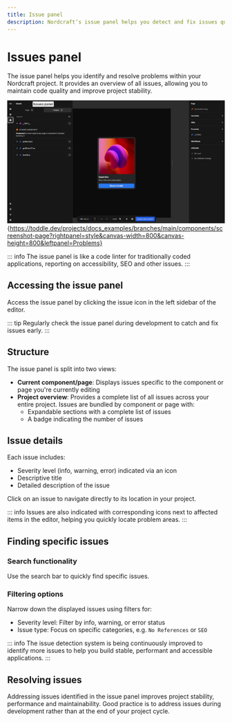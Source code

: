 ```yaml
---
title: Issue panel
description: Nordcraft’s issue panel helps you detect and fix issues quickly, maintain code quality, and boost project stability.
---
```


# Issues panel

The issue panel helps you identify and resolve problems within your Nordcraft project. It provides an overview of all issues, allowing you to maintain code quality and improve project stability.

![Issues panel|16/9](issues-panel.webp){https://toddle.dev/projects/docs_examples/branches/main/components/screenshot-page?rightpanel=style&canvas-width=800&canvas-height=800&leftpanel=Problems}

::: info
The issue panel is like a code linter for traditionally coded applications, reporting on accessibility, SEO and other issues.
:::

## Accessing the issue panel

Access the issue panel by clicking the issue icon in the left sidebar of the editor.

::: tip
Regularly check the issue panel during development to catch and fix issues early.
:::

## Structure

The issue panel is split into two views:

- **Current component/page**: Displays issues specific to the component or page you're currently editing
- **Project overview**: Provides a complete list of all issues across your entire project. Issues are bundled by component or page with:
  - Expandable sections with a complete list of issues
  - A badge indicating the number of issues

## Issue details

Each issue includes:

- Severity level (info, warning, error) indicated via an icon
- Descriptive title
- Detailed description of the issue

Click on an issue to navigate directly to its location in your project.

::: info
Issues are also indicated with corresponding icons next to affected items in the editor, helping you quickly locate problem areas.
:::

## Finding specific issues

### Search functionality

Use the search bar to quickly find specific issues.

### Filtering options

Narrow down the displayed issues using filters for:

- Severity level: Filter by info, warning, or error status
- Issue type: Focus on specific categories, e.g. `No References` or `SEO`

::: info
The issue detection system is being continuously improved to identify more issues to help you build stable, performant and accessible applications.
:::

## Resolving issues

Addressing issues identified in the issue panel improves project stability, performance and maintainability. Good practice is to address issues during development rather than at the end of your project cycle.
